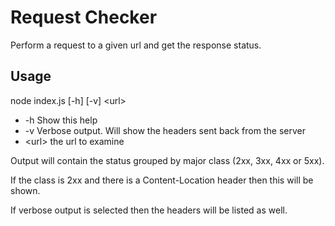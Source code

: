 # Request Checker
Perform a request to a given url and get the response status.

## Usage
node index.js [-h] [-v] &lt;url&gt;
*  -h Show this help
*  -v Verbose output. Will show the headers sent back from the server
*  &lt;url&gt; the url to examine

Output will contain the status grouped by major class (2xx, 3xx, 4xx or 5xx).

If the class is 2xx and there is a Content-Location header then this will be shown.

If verbose output is selected then the headers will be listed as well.
